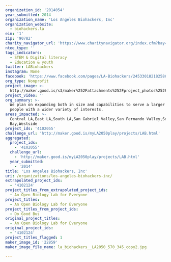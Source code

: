 ```yaml
---
organization_id: '2014054'
year_submitted: 2014
organization_name: 'Los Angeles Biohackers, Inc'
organization_website:
  - biohackers.la
ein: '1'
zip: '90782'
charity_navigator_url: 'https://www.charitynavigator.org/index.cfm?bay=search.profile&ein=1'
ntee_type: ''
tags_indicators:
  - STEM & Digital literacy
  - Education & youth
twitter: LABiohackers
instagram: None
facebook: 'https://www.facebook.com/pages/LA-Biohackers/245330182182586'
org_type: Nonprofit
project_image: >-
  http://maker.good.is/s3/maker%252Fattachments%252Fproject_photos%252Fimages%252F22859%252Fdisplay%252Fla_biohackers__LA2050_570_345_copy2.jpg=c570x385
project_video: ''
org_summary: >-
  We plan on expanding both in size and capabilities to serve a larger number of
  people with a wider variety of interests.
areas_impacted: >-
  Central LA,East LA,South LA,San Gabriel Valley,San Fernando Valley,South
  Bay,Westside
project_ids: '4102055'
challenge_url: 'http://maker.good.is/myLA2050play/projects/LAB.html'
aggregated:
  project_ids:
    - '4102055'
  challenge_url:
    - 'http://maker.good.is/myLA2050play/projects/LAB.html'
  year_submitted:
    - '2014'
title: 'Los Angeles Biohackers, Inc'
uri: /organizations/los-angeles-biohackers-inc/
extrapolated_project_ids:
  - '4102124'
project_titles_from_extrapolated_project_ids:
  - An Open Biology Lab for Everyone
project_titles:
  - An Open Biology Lab for Everyone
project_titles_from_project_ids:
  - Do Good Bus
original_project_titles:
  - An Open Biology Lab for Everyone
original_project_ids:
  - '4102124'
project_titles_flagged: 1
maker_image_id: '22859'
maker_image_file_name: la_biohackers__LA2050_570_345_copy2.jpg

---
```


